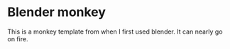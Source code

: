 # Blender monkey

This is a monkey template from when I first used blender. It can nearly go on fire.
